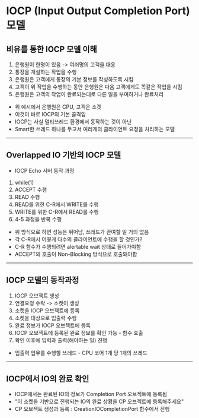 # IOCP (Input Output Completion Port) 모델
## 비유를 통한 IOCP 모델 이해
 1. 은행원이 한명이 있음 -> 여러명의 고객을 대응
 2. 통장을 개설하는 작업을 수행
 3. 은행원은 고객에게 통장의 기본 정보를 작성하도록 시킴
 4. 고객이 위 작업을 수행하는 동안 은행원은 다음 고객에게도 똑같은 작업을 시킴
 5. 은행원은 고객의 작업이 완료되는대로 다른 일을 부여하거나 완료처리

 - 위 예시에서 은행원은 CPU, 고객은 소켓
 - 이것이 바로 IOCP의 기본 골격임
 - IOCP는 사실 멀티쓰레드 환경에서 동작하는 것이 아닌
 - Smart한 쓰레드 하나를 두고서 여러개의 클라이언트 요청을 처리하는 모델
----
## Overlapped IO 기반의 IOCP 모델
 * IOCP Echo 서버 동작 과정
 1. while(1)
 2. ACCEPT 수행
 3. READ 수행
 4. READ를 위한 C-R에서 WRITE를 수행
 5. WRITE를 위한 C-R에서 READ를 수행
 6. 4-5 과정을 반복 수행
 * 위 방식으로 하면 성능은 뛰어남, 쓰레드가 관여할 일 거의 없음
 * 각 C-R에서 어떻게 다수의 클라이언트에 수행을 할 것인가?
 * C-R 함수가 수행되려면 alertable wait 상태로 들어가야함
 * ACCEPT의 호출이 Non-Blocking 방식으로 호출돼야함

----
## IOCP 모델의 동작과정
 1. IOCP 오브젝트 생성
 2. 연결요청 수락 -> 소켓이 생성
 3. 소켓을 IOCP 오브젝트에 등록
 4. 소켓을 대상으로 입출력 수행
 5. 완료 정보가 IOCP 오브젝트에 등록
 6. IOCP 오브젝트에 등록된 완료 정보를 확인 가능 - 함수 호출
 7. 확인 이후에 입력과 출력(해야하는 일) 진행

 * 입출력 업무를 수행할 쓰레드 - CPU 코어 1개 당 1개의 쓰레드

----

## IOCP에서 IO의 완료 확인
 - IOCP에서는 완료된 IO의 정보가 Completion Port 오브젝트에 등록됨
 - "이 소켓을 기반으로 진행되는 IO의 완료 상황을 CP 오브젝트에 등록해주세요"
 - CP 오브젝트 생성과 등록 : CreationIOCompletionPort 함수에서 진행